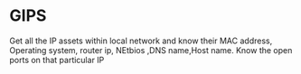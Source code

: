 # GIPS
Get all the IP assets within local network and know their MAC address, Operating system, router ip, NEtbios ,DNS name,Host name. Know the open ports on that particular IP
